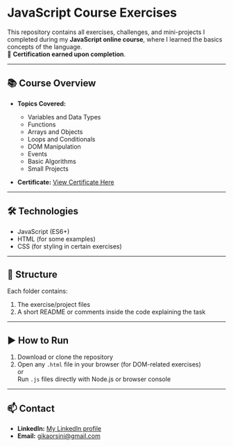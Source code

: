 # JavaScript Course Exercises

This repository contains all exercises, challenges, and mini-projects I completed during my **JavaScript online course**, where I learned the basics concepts of the language.  
📜 **Certification earned upon completion**.

---

## 📚 Course Overview
- **Topics Covered:**
  - Variables and Data Types
  - Functions
  - Arrays and Objects
  - Loops and Conditionals
  - DOM Manipulation
  - Events
  - Basic Algorithms
  - Small Projects

- **Certificate:** [View Certificate Here](certificate.pdf)

---

## 🛠️ Technologies
- JavaScript (ES6+)
- HTML (for some examples)
- CSS (for styling in certain exercises)

---

## 📂 Structure
Each folder contains:
1. The exercise/project files
2. A short README or comments inside the code explaining the task

---

## ▶️ How to Run
1. Download or clone the repository
2. Open any `.html` file in your browser (for DOM-related exercises)  
   or  
   Run `.js` files directly with Node.js or browser console

---

## 📫 Contact
- **LinkedIn:** [My LinkedIn profile](https://www.linkedin.com/in/giovanny-orsini)
- **Email:** gikaorsini@gmail.com
